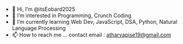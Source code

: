 - 👋 Hi, I’m @itsEobard2025
- 👀 I’m interested in Programming, Crunch Coding
- 🌱 I’m currently learning Web Dev, JavaScript, DSA,  Python, Natural Language Processing
- 📫 How to reach me ... contact email : atharvapise19@gmail.com

<!---
itsEobard2025/itsEobard2025 is a ✨ special ✨ repository because its `README.md` (this file) appears on your GitHub profile.
You can click the Preview link to take a look at your changes.
--->
